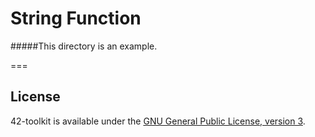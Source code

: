 String Function
=======


#####This directory is an example.


===
## License

42-toolkit is available under the [GNU General Public License, version 3](LICENSE).
